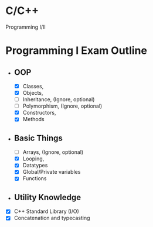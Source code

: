# C/C++
Programming I/II

# Programming I Exam Outline 

- ## OOP 
  - [x] Classes, 
  - [x] Objects, 
  - [ ] Inheritance, (Ignore, optional)
  - [ ] Polymorphism, (Ignore, optional)
  - [x] Constructors, 
  - [x] Methods
- ## Basic Things
  - [ ] Arrays, (Ignore, optional)
  - [x] Looping, 
  - [x] Datatypes
  - [x] Global/Private variables 
  - [x] Functions

- ## Utility Knowledge
- [x] C++ Standard Library (I/O)
- [x] Concatenation and typecasting
